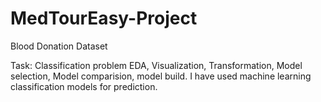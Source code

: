 # MedTourEasy-Project
Blood Donation Dataset

Task: Classification problem
EDA, Visualization, Transformation, Model selection, Model comparision, model build.
I have used machine learning classification models for prediction. 
